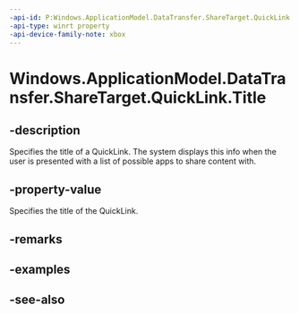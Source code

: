 ```yaml
---
-api-id: P:Windows.ApplicationModel.DataTransfer.ShareTarget.QuickLink.Title
-api-type: winrt property
-api-device-family-note: xbox
---
```


<!-- Property syntax
public string Title { get;  set; }
-->

# Windows.ApplicationModel.DataTransfer.ShareTarget.QuickLink.Title

## -description
Specifies the title of a QuickLink. The system displays this info when the user is presented with a list of possible apps to share content with.

## -property-value
Specifies the title of the QuickLink.

## -remarks

## -examples

## -see-also
